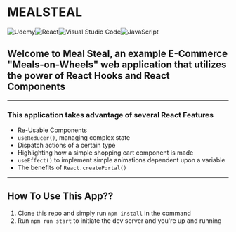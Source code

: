 # MEALSTEAL

![Udemy](https://img.shields.io/badge/Udemy-A435F0?style=for-the-badge&logo=Udemy&logoColor=white)![React](https://img.shields.io/badge/react-%2320232a.svg?style=for-the-badge&logo=react&logoColor=%2361DAFB)![Visual Studio Code](https://img.shields.io/badge/Visual%20Studio%20Code-0078d7.svg?style=for-the-badge&logo=visual-studio-code&logoColor=white)![JavaScript](https://img.shields.io/badge/javascript-%23323330.svg?style=for-the-badge&logo=javascript&logoColor=%23F7DF1E)

## Welcome to Meal Steal, an example E-Commerce "Meals-on-Wheels" web application that utilizes the power of React Hooks and React Components

---

### This application takes advantage of several React Features

- Re-Usable Components
- `useReducer()`, managing complex state
- Dispatch actions of a certain type
- Highlighting how a simple shopping cart component is made
- `useEffect()` to implement simple animations dependent upon a variable
- The benefits of `React.createPortal()`

---

## How To Use This App??

1. Clone this repo and simply run `npm install` in the command <!-- markdownlint-disable-next-line MD000 -->
2. Run `npm run start` to initiate the dev server and you're up and running
